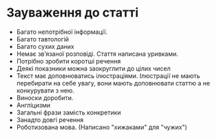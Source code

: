 # Зауваження до статті

- Багато непотрібної інформації.
- Багато тавтологій
- Багато сухих даних
- Немає зв’язаної розповіді. Стаття написана уривками.
- Потрібно зробити коротші речення
- Деякі показники можна заокруглити до цілих чисел
- Текст має доповнюватись ілюстраціями. Ілюстрації не мають перебирати на себе увагу,
  вони мають доповнювати статтю а не конкурувати з нею.
- Виноски доробити.
- Англіцизми
- Загальні фрази замість конкретики
- Занадто довгі речення
- Роботизована мова. (Написано "хижаками" для "чужих")
